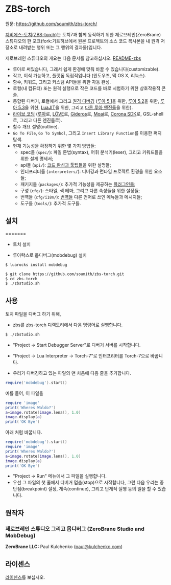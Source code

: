 # ZBS-torch

원문: <https://github.com/soumith/zbs-torch/>

[지비에스-토치(ZBS-torch)](https://github.com/soumith/zbs-torch)는 토치7과 함께 동작하기 위한 제로브레인(ZeroBrane) 스튜디오의 한 포크(fork:기트허브에서 원본 프로젝트의 소스 코드 복사본을 내 원격 저장소로 내려받는 행위 또는 그 행위의 결과물)입니다.

제로브레인 스튜디오의 개요는 다음 문서를 참고하십시오. [README-zbs](https://github.com/soumith/zbs-torch/blob/master/README-zbs.md)

* 루아로 써있습니다, 그래서 쉽게 환경에 맞춰 바꿀 수 있습니다(customizable).
* 작고, 이식 가능하고, 플랫폼 독립적입니다 (윈도우즈, 맥 OS X, 리눅스).
* 함수, 키워드, 그리고 커스텀 API들을 위한 자동 완성.
* 로컬(내 컴퓨터) 또는 원격 실행으로 작은 코드를 바로 시험하기 위한 상호작용적 콘솔.
* 통합된 디버거, 로컬에서 그리고 [원격 디버깅](http://studio.zerobrane.com/doc-remote-debugging)
([루아 5.1](http://studio.zerobrane.com/doc-lua-debugging)을 위한,
[루아 5.2](http://studio.zerobrane.com/doc-lua52-debugging)을 위한,
[루아 5.3](http://studio.zerobrane.com/doc-lua53-debugging)을 위한,
[LuaJIT](http://studio.zerobrane.com/doc-luajit-debugging)을 위한,
그리고 [다른 루아 엔진들](http://studio.zerobrane.com/documentation#debugging)을 위한).
* [라이브 코딩](http://studio.zerobrane.com/documentation#live_coding)
 ([루아](http://notebook.kulchenko.com/zerobrane/live-coding-in-lua-bret-victor-style)로,
[LÖVE](http://notebook.kulchenko.com/zerobrane/live-coding-with-love)로,
[Gideros](http://notebook.kulchenko.com/zerobrane/gideros-live-coding-with-zerobrane-studio-ide)로,
[Moai](http://notebook.kulchenko.com/zerobrane/live-coding-with-moai-and-zerobrane-studio)로,
[Corona SDK](http://notebook.kulchenko.com/zerobrane/debugging-and-live-coding-with-corona-sdk-applications-and-zerobrane-studio)로,
GSL-shell로, 그리고 다른 엔진들로).
* 함수 개요 설명(outline).
* `Go To File`, `Go To Symbol`, 그리고 `Insert Library Function`를 이용한 퍼지 탐색.
* 현재 기능성을 확장하기 위한 몇 가지 방법들:
  - spec들 (`spec/`): 파일 문법(syntax), 어휘 분석기(lexer), 그리고 키워드들을 위한 설계 명세서;
  - api들 (`api/`): [코드 완성과 툴팁들](http://studio.zerobrane.com/doc-api-auto-complete)을 위한 설명들;
  - 인터프리터들 (`interpreters/`): 디버깅과 런타임 프로젝트 환경을 위한 요소들;
  - 패키지들 (`packages/`): 추가적 기능성을 제공하는 [플러그인들](http://studio.zerobrane.com/doc-plugin);
  - 구성 (`cfg/`): 스타일, 색 테마, 그리고 다른 속성들을 위한 설정들;
  - 번역들 (`cfg/i18n/`): [번역들](http://studio.zerobrane.com/doc-translation) 다른 언어로 쓰인 메뉴들과 메시지들;
  - 도구들 (`tools/`): 추가적 도구들.

## 설치
=======
* 토치 설치

* 루아락스로 몹디버그(mobdebug) 설치

```bash
$ luarocks install mobdebug
```

```bash
$ git clone https://github.com/soumith/zbs-torch.git
$ cd zbs-torch
$ ./zbstudio.sh
```

## 사용

토치 파일을 디버그 하기 위해,

* zbs를 zbs-torch 디렉토리에서 다음 명령어로 실행합니다.

```bash
$ ./zbstudio.sh
```
* "Project -> Start Debugger Server"로 디버거 서버를 시작합니다.

* "Project -> Lua Interpreter -> Torch-7"로 인터프리터를 Torch-7으로 바꿉니다.

* 우리가 디버깅하고 있는 파일의 맨 처음에 다음 줄을 추가합니다.

```lua
require('mobdebug').start()
```
예를 들어, 이 파일을
```lua
require 'image'
print('Wheres Waldo?')
a=image.rotate(image.lena(), 1.0)
image.display(a)
print('OK Bye')
```
아래 처럼 바꿉니다.
```lua
require('mobdebug').start()
require 'image'
print('Wheres Waldo?')
a=image.rotate(image.lena(), 1.0)
image.display(a)
print('OK Bye')
```

* "Project -> Run" 메뉴에서 그 파일을 실행합니다.
* 우선 그 파일의 첫 줄에서 디버거 멈춤(stop)으로 시작합니다, 그런 다음 우리는 중단점(breakpoint) 설정, 계속(continue), 그리고 단계적 실행 등의 일을 할 수 있습니다.

## 원작자

### 제로브레인 스튜디오 그리고 몹디버그 (ZeroBrane Studio and MobDebug)

  **ZeroBrane LLC:** Paul Kulchenko (paul@kulchenko.com)
## 라이센스

[라이센스](LICENSE)를 보십시오.
